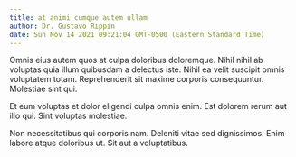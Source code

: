 ```yaml
---
title: at animi cumque autem ullam
author: Dr. Gustavo Rippin
date: Sun Nov 14 2021 09:21:04 GMT-0500 (Eastern Standard Time)
---
```

Omnis eius autem quos at culpa doloribus doloremque. Nihil nihil ab voluptas quia illum quibusdam a delectus iste. Nihil ea velit suscipit omnis voluptatem totam. Reprehenderit sit maxime corporis consequuntur. Molestiae sint qui.

 Et eum voluptas et dolor eligendi culpa omnis enim. Est dolorem rerum aut illo qui. Sint voluptas molestiae.

 Non necessitatibus qui corporis nam. Deleniti vitae sed dignissimos. Enim labore atque doloribus ut. Sit aut a voluptatibus.